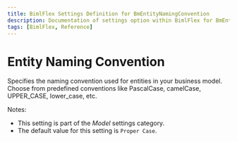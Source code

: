```yaml
---
title: BimlFlex Settings Definition for BmEntityNamingConvention
description: Documentation of settings option within BimlFlex for BmEntityNamingConvention
tags: [BimlFlex, Reference]
---
```


# Entity Naming Convention

Specifies the naming convention used for entities in your business model. Choose from predefined conventions like PascalCase, camelCase, UPPER_CASE, lower_case, etc.

Notes:

* This setting is part of the *Model* settings category.
* The default value for this setting is `Proper Case`.
